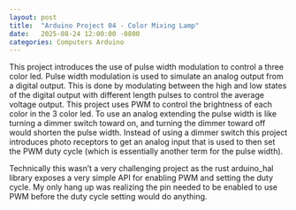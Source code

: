 ```yaml
---
layout: post
title:  "Arduino Project 04 - Color Mixing Lamp"
date:   2025-08-24 12:00:00 -0800
categories: Computers Arduino
---
```


This project introduces the use of pulse width modulation to control a three 
color led. Pulse width modulation is used to simulate an analog output from a 
digital output. This is done by modulating between the high and low states of 
the digital output with different length pulses to control the average voltage 
output. This project uses PWM to control the brightness of each color in the 3 
color led. To use an analog extending the pulse width is like turning a dimmer 
switch toward on, and turning the dimmer toward off would shorten the pulse 
width. Instead of using a dimmer switch this project introduces photo receptors 
to get an analog input that is used to then set the PWM duty cycle (which is 
essentially another term for the pulse width).

Technically this wasn’t a very challenging project as the rust arduino_hal 
library exposes a very simple API for enabling PWM and setting the duty cycle. 
My only hang up was realizing the pin needed to be enabled to use PWM before the 
duty cycle setting would do anything.
